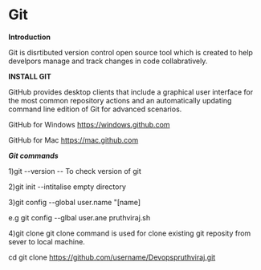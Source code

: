 # Git
**Introduction**

Git is disrtibuted version control open source tool which is created to help develpors manage and track changes in code collabratively.

**INSTALL GIT**

GitHub provides desktop clients that include a graphical user
interface for the most common repository actions and an automatically updating command line edition of Git for advanced scenarios.

GitHub for Windows
https://windows.github.com

GitHub for Mac
https://mac.github.com

***Git commands***

1)git --version -- To check version of git

2)git init --intitalise empty directory

3)git config --global user.name "[name] 

 e.g git config --glbal user.ane pruthviraj.sh
  
4)git clone 
 git clone command is used for clone existing git reposity from sever to local machine.
 
cd <path where you want to clone and create repository> 
git clone https://github.com/username/Devopspruthviraj.git
 
